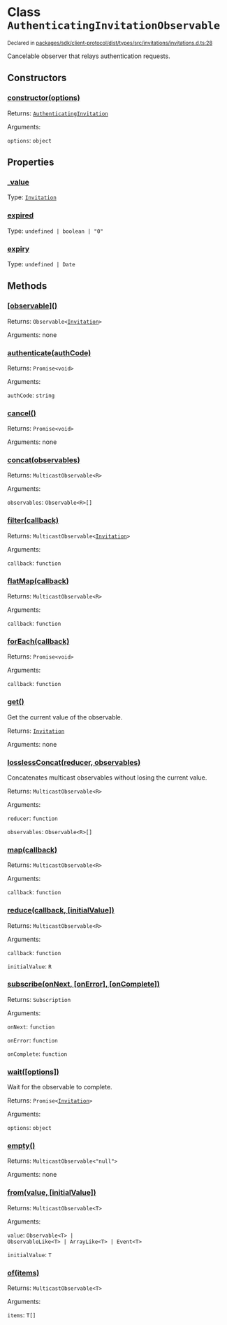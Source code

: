 # Class `AuthenticatingInvitationObservable`
<sub>Declared in [packages/sdk/client-protocol/dist/types/src/invitations/invitations.d.ts:28]()</sub>


Cancelable observer that relays authentication requests.

## Constructors
### [constructor(options)]()




Returns: <code>[AuthenticatingInvitation](/api/@dxos/client/classes/AuthenticatingInvitationObservable)</code>

Arguments: 

`options`: <code>object</code>



## Properties
### [_value]()
Type: <code>[Invitation](/api/@dxos/client/interfaces/Invitation)</code>



### [expired]()
Type: <code>undefined | boolean | "0"</code>



### [expiry]()
Type: <code>undefined | Date</code>




## Methods
### [\[observable\]()]()




Returns: <code>Observable&lt;[Invitation](/api/@dxos/client/interfaces/Invitation)&gt;</code>

Arguments: none




### [authenticate(authCode)]()




Returns: <code>Promise&lt;void&gt;</code>

Arguments: 

`authCode`: <code>string</code>


### [cancel()]()




Returns: <code>Promise&lt;void&gt;</code>

Arguments: none




### [concat(observables)]()




Returns: <code>MulticastObservable&lt;R&gt;</code>

Arguments: 

`observables`: <code>Observable&lt;R&gt;[]</code>


### [filter(callback)]()




Returns: <code>MulticastObservable&lt;[Invitation](/api/@dxos/client/interfaces/Invitation)&gt;</code>

Arguments: 

`callback`: <code>function</code>


### [flatMap(callback)]()




Returns: <code>MulticastObservable&lt;R&gt;</code>

Arguments: 

`callback`: <code>function</code>


### [forEach(callback)]()




Returns: <code>Promise&lt;void&gt;</code>

Arguments: 

`callback`: <code>function</code>


### [get()]()


Get the current value of the observable.

Returns: <code>[Invitation](/api/@dxos/client/interfaces/Invitation)</code>

Arguments: none




### [losslessConcat(reducer, observables)]()


Concatenates multicast observables without losing the current value.

Returns: <code>MulticastObservable&lt;R&gt;</code>

Arguments: 

`reducer`: <code>function</code>

`observables`: <code>Observable&lt;R&gt;[]</code>


### [map(callback)]()




Returns: <code>MulticastObservable&lt;R&gt;</code>

Arguments: 

`callback`: <code>function</code>


### [reduce(callback, \[initialValue\])]()




Returns: <code>MulticastObservable&lt;R&gt;</code>

Arguments: 

`callback`: <code>function</code>

`initialValue`: <code>R</code>


### [subscribe(onNext, \[onError\], \[onComplete\])]()




Returns: <code>Subscription</code>

Arguments: 

`onNext`: <code>function</code>

`onError`: <code>function</code>

`onComplete`: <code>function</code>


### [wait(\[options\])]()


Wait for the observable to complete.

Returns: <code>Promise&lt;[Invitation](/api/@dxos/client/interfaces/Invitation)&gt;</code>

Arguments: 

`options`: <code>object</code>


### [empty()]()




Returns: <code>MulticastObservable&lt;"null"&gt;</code>

Arguments: none




### [from(value, \[initialValue\])]()




Returns: <code>MulticastObservable&lt;T&gt;</code>

Arguments: 

`value`: <code>Observable&lt;T&gt; | ObservableLike&lt;T&gt; | ArrayLike&lt;T&gt; | Event&lt;T&gt;</code>

`initialValue`: <code>T</code>


### [of(items)]()




Returns: <code>MulticastObservable&lt;T&gt;</code>

Arguments: 

`items`: <code>T[]</code>


